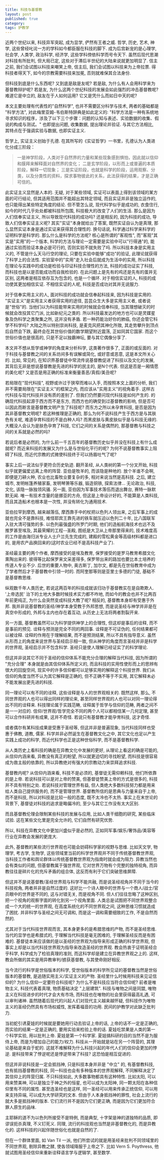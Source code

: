 ```yaml
---
title: 科技与基督教
layout: post
published: true
category: 
tags: 护教学
---
```


近两个世纪以来, 科技异军突起, 成为显学, 俨然有王者之威. 哲学, 历史, 艺术, 神学, 这些曾经叱诧一方的学科如今都臣服在科技的脚下. 成为后宫新宠的是心理学, 社会学, 人类学, 政治科学, 经济学, 这些学科傍依科学而号令天下. 虽然后现代思潮对科技有所批判, 但大局已定, 这些对于滞后半世纪的大陆来说就更加明显了. 信主之前, 我们会试图以科技来嘲笑上帝, 信主后, 我们会试图以科技来为上帝拉票. 得科技者得天下, 如今的宗教需要科技来加冕, 否则就难保其合法身份.

但科技到底是什么东西呢? 又到底是敌是友呢? 若是敌, 为什么有人会用科学来为基督教辩护呢? 若是友, 为什么这两个世纪科技的发展会如此强烈的冲击基督教呢? 难道它是中立的, 敌友在于人如何运用? 它又是凭什么而如日中天的呢?

本文主要处理有代表性的"自然科学", 也并不需要区分科学与技术, 两者的基础都是 "科学方法", 对此梅里亚姆-韦伯斯特辞典是如此定义的: "科学方法是一种有系统地寻求知识的程序，涉及了以下三个步骤：问题的认知与表述、实验数据的收集、假说的构成与测试。" 也即提出问题, 收集数据, 提出理论并验证. 与其它方法相比, 其特点在于强调实验与数据, 也即实证主义.

哲学上, 实证主义创始于孔德. 在其所写的《实证哲学》一书里，孔德认为人类进化分成三阶段：
>一是神学阶段，人类对于自然界的力量和某些现象感到惧怕，因此就以信仰和膜拜来解释面对自然界的变化；
>二是玄学阶段，以形而上或普遍的本质阶段，解释一切现象；
>三是实证阶段，也就是科学的阶段，运用观察、分类，以及分类性的资料，探求事物彼此的关系，此法获得的结果，才是正确可信的。

此实证主义显然是人本的. 无疑, 对于某些领域, 实证可以表面上得到该领域的某方面的可行结论, 但其适用范围并不能超出其特定领域, 而且实证并非是独立运作的, 也只能得出某些特定角度的结论. 但不管怎么说, 现代科学似乎是成功的, 衣食住行, 如今的时代几乎处处都被科技所包围, 科技极大的改变了人们的生活. 那么是因为人们信奉实证主义, 所以导致现代科技的成功吗? 还是相反的, 因为科技的成功, 导致人们信奉实证主义呢? 其实"实证"本身就给出了答案, 既然实证自认为是真理, 那么显然实证本身是通过实证来获得其合理性的. 换句话说, 科学通过科学来科学的证明科学是科学的. 那么什么是科学的方法呢? 核心是所谓的"客观性", 而"客观"其实是"实用"的一个版本, 科学的方法与理论一定需要是实验中可以"行得通"的, 能通过实验而验证本身必是可行的, 否则实验不就失败了吗. 所以科技本身是实用主义的, 不管是什么天马行空的理论, 只要在实验中能够"成功"的验证, 此理论就获得了科学上的合法性. 实验室中的"实用"走入社会后就成为生活中的实用, 所以科技在理论与实践中的成功是检验与印证科技合理性的方法, 科技的成功证实了科技, 而科技也是以是否能成功而自我检验的. 在此问题上是先有的鸡还是先有的蛋并无区别, 这两者是相互依存互为包含的, 也是一个循环. 对于相信实证的人, 科技的成功使其更加相信实证. 不相信实证的人呢, 科技是否成功对其并无说服力.

对于信奉实用主义的人, 面对科技的成功就会信奉起科技来, 因为科技是实用的. "实证主义"是实用主义者获得实用的途径, 芸芸众生大多是实用主义者, 或者说是"世俗"的. 当他们以为科技能带来实用的时候就会信奉科技, 当其理想破灭的时候就会改投其它门派, 比如新纪元之类的. 所以科技最发达的地方也可以是灵媒星象及伪科学之类聚集之所, 这并没有矛盾. 若一种药能治好你的肺癌, 你还会管它科学不科学吗? 大陆之所以特别崇尚科技, 是麦克风把其神化所致, 其走势攀升到顶点后自然会下跌, 最终会在其世俗价值的数学期望附近震荡, 正如同其它国家. 而这个世俗价值也是很高的, 只是不足以独霸神坛, 要与其它偶像分享了.

本文并不想从哲学或神学的角度来分析科学, 这类著作很多了, 正面的或反面的. 对于科技与基督教之间的关系坊间多有误解或简化, 或好意或恶意, 这是本文所关心的. 比如, 常见的, 在知识界基督徒中常流传说基督教促进了科技以及文化的发展, 其背后无非是想说基督教是先进的科学的民主的, 是N个代表. 但这是否是一厢情愿的美化呢? 又是否是用正确的标准来衡量善恶/真假/美丑呢?

若局限在"现代科技", 视野或许过于狭窄而难以入手, 而按照本文上面的分析, 我们并不需要局限在"实证主义"的框架之内, 而应该从"实用主义"的视角着手. 这样古代科技与现代科技并没有质的差别了. 但我们仍然要问现代科技是如何产生的. 的确现代科技起源于西方而不是东方, 而西方也的确受到过基督教的影响, 但是否可以因此而断言是基督教文明产生了科技呢? 而东方之所以未孕育科技, 是否是因为其非基督教文明呢? 若这种推理是正确的, 那么为何不说科技产生于西方是与其肤色有关呢, 难道孕育科技的不是白种人吗? 而黑皮肤与黄皮肤似乎是与科技无缘的. 大概没人会认为是肤色孕育了科技, 它们之间的关系是偶然的, 那基督教与科技之间的关系就是必然的吗?

若说后者是必然的, 为什么前一千五百年的基督教历史似乎并没在科技上有什么成就呢? 而近来科技的发展又为什么是与世俗化平行的呢? 为何不说基督教事实上阻碍了科技, 而近代宗教的式微使科技终于可以扬眉吐气了呢?

事实上后一说法似乎更符合历史轨迹. 翻开圣经, 从人类树的第一个分叉开始, 科技似乎就更偏爱远离上帝的阵营. 亚伯是牧羊的, 而该隐是种地的. 放个羊谁不会啊, 即便是刀耕火种,  农业也比畜牧业要复杂的多, 相对来说当然是高科技. 之后, 建立城市, 发明帐篷养殖家畜, 发明琴箫等乐器, 锻造铜铁, 探索法律... 无论政治, 科技, 文化, 该隐一脉独领风骚. 另一面, 亚伯因为军事技术落伍而退出舞台, 赛特一脉默默无闻. 唯一有技术含量的是挪亚的方舟, 但这是上帝设计好的, 不能算是人类科技, 而且其造船术也根本是一次性, 并没有转化为通用技术.

亚伯拉罕到摩西, 越来越落伍, 摩西靠手中的杖把以色列人领出来, 之后军事上的成就也完全不是靠科技, 难怪耶宾王靠先进的铁车就压迫以色列二十年, 比八国联军入驻大清可强势的多. 以色列最强盛的所罗门时期, 他们的造船航海技术也远不及推罗甚至埃及, 其最荣耀的工程--圣殿, 图纸是大卫从上帝那里得来的, 技术难度高的工作是由海归派专业人士户兰先生完成的, 建殿的雪松黄金等高级材料都是进口的, 是用农产品换回来的(这时农业已经不是高科技产业了).

圣经最主要的两个作者, 摩西接受的是埃及教育, 保罗接受的是罗马教育希腊文化熏陶出来的. 彼得等比起保罗来文采差得多, 保罗带出来的路加也要比本土培养的传道人专业不少. 后世的重要人物中, 奥古斯丁, 加尔文, 都是先在世俗教育中成为了学者然后才于基督教中引领一时的. 而阿奎那等则是亚里士多德的门徒, 基础不是基督教思维.

纵观数千年人类历史, 若说这两百年的科技成就该归功于基督教实在是自欺欺人. '上帝选民' 治下的土地大多数时候技术实力都不咋地, 而如今的教会也并不比两百年前更纯正, 为什么会突然变成科技大教了呢? 相反的, 基督教本身却有受惠于外邦. 我并非说基督教的圣经/神学本身受教于外邦思想, 而是说圣经与神学并非是在真空中形成的, 外邦与主内也存在着互动, 从历史上无法将两者割裂开来.

另一方面, 基督教虽然可以为科学提供神学上的合理性, 但这却是事后的诠释, 而不是事前的预见. 诠释与预测是完全不同的两回事. 诠释是不可证伪的, 任何结果都可以被诠释. 诠释的作用在于理解结果, 而不是预测结果, 所以不具有指导意义. 虽然从形而上的角度来说世界与圣经启示相一致, 但从神学的角度而言圣经并非是科学的世界观, 圣经启示并不包含科学. 圣经只是使人理解已经证实了的科学理论.

但这并非说其它不同于圣经的信仰体系不能充分合理的解释当代科技, 因为所谓的 "充分合理" 本身就是由其信仰体系所定义的, 而且科技的实用性使形而上的思辨有很大的回旋空间, 现实中的许多信仰都可以足够实用的解释这个科技世界. 我们从信仰的角度当然不认为其它解释是正确的, 但不正确不等于不实用, 其它解释未必不能发展出更先进的科技.

同一理论可以有不同的诠释, 这些诠释是与人的世界观相关的. 既然这样, 那么, 不同世界观的人也可以得出同样的理论来, 甚至同样世界观的人也可以对同一理论得出不同的诠释来. 科技理论属于实践范畴, 诠释属于哲学与信仰的范畴, 两者之间不是一一对应的. 信仰/世界观/哲学完全不同的两个人可以都相信某一几何定理, 甚至可以合作科研并有成果, 这并不奇怪. 若说只有基督教才能孕育科技, 这才奇怪.

或者偶尔有某科技成果是受惠于圣经等, 但这并非是普遍现象, 当代科技同样也受惠于佛教, 道教, 儒家. 科学并非必然诞生在基督教文化之中, 其它文化也足以产生实践上成功的科学, 而近代科学也正是这种世俗科学, 而不是基督教科学.

从人类历史上看科技的确是在异教文化中发展的更好, 从理论上看这的确是可能的, 从信仰内涵来看, 异教没有真正的盼望, 所以就更迫切的寻找盼望, 而科技是很容易成为救主般的依靠的, 所以异教绝对有强大的宗教动力来崇拜追求科技.

基督教内呢? 从信仰内涵来看, 科技不是必须的, 基督徒无需仰赖科技, 他们所依靠的是上帝. 若说科技可以是对上帝的赞美, 但基督徒赞美上帝的方式是很多的, 科技并不具有特别之处. 若说科技对管理世界有益, 但人类绝大多数科技努力都是用来给人类自己提供服务的, 而不是管理世界. 基督教所信的是恩典与力量来自于上帝, 而不是科技, 所以对科技是比较一般的态度, 既不太冷也不太热. 事实上在末世论的背景下, 基督徒对科技的追求是略偏冷的, 至少与其它工作没有太大区别.

而且基督教伦理会限制某些科技的发展与应用, 比如人类干细胞的研究, 某些临床试验. 这在某些文化里是完全允许的, 它们自然有研究优势.

所以, 科技在异教文化中更加兴盛似乎是必然的, 正如同军事/娱乐/奢饰品/美容等行业在异教会发展的更庞大.

此外, 基督教的某些流行世界观也可能会妨碍科学家的视野与思维. 比如天文学, 物理学, 考古学, 生物学, 这些领域里当前的科学世界观并不同于传统基督教世界观, 当科技工作者和舆论群体以传统基督教世界观为指南时就会成为阻力. 异教当然也会有类似的问题, 但基督教属于强世界观, 它对世界万物有个完整的独特视角, 而异教往往是碎片化的充斥矛盾的组合体, 这反而有利于它们突破思维屏障.

但这并不是说基督教/圣经世界观与科学不能共融, 而是说圣经视角并不同于当今的科技视角, 两者并非是自然过度的. 这好比一个诗人眼中的世界与一个商人/战士/官员眼中的世界是不同的, 这与对错无关, 而是视角不同. 但人们往往忽略了这种区别, 把一个视角的观察字面的转化到另一个视角里面. 人类总是试图把不同世界观整合成一个大的统一的世界观, 在高度系统化的不同世界观之间, 这种思维习惯就造成了困扰. 并非科学与圣经之间无可调和, 而是这一调和需要细致的工作, 不是自然而然的.

尤其对于当代科技世界观而言, 其本身更多的是希腊思维的产物, 而不是圣经思维. 当代的显学也是希腊式的, 于理解当代科技是毫无困难的, 于理解圣经反而是有困难的. 基督徒本来应该做的是以圣经的世界观为指导来形成正确的科学世界观, 但事实上却是以当代科技世界观为指导来改造圣经的世界观. 教会热衷于证明圣经合乎科学, 科学成为了检验真理的准则, 而这科学却是建立在异教世界观之上的. 这样, 教会所做的其实是用异教审判/掳获基督教, 与其使命刚好相反.

当今流行的科学是世俗版本的科学, 受世俗版本的科学所见证的基督教当然是世俗版本的基督教, 是追随实用主义/实证主义的产物. 圣经里什么时候用科技来见证信仰的? 为什么信仰一定要符合科技呢? 为什么不是科技应当符合信仰呢? 前者是唯物主义, 科技代表着真理, 物质基础决定 "上层建筑". 科技与唯物之间是同盟, 唯物主义在科技进步的时代才会大有市场, 而科技也在唯物的社会里获得最高礼遇, 可以审判诸神. 虽然随着后现代的兴起人们对现代主义越来越怀疑, 但科技作为唯物主义的圣经仍然具有市场权威性, 发挥着福音的功用. 民间的护教学对此缺乏批判力.

当初蛇引诱夏娃的时候就是要她用行动去验证上帝的话, 上帝的话不一定是正确的, 而实验的结果一定是正确的, 要用实验来检验上帝的话. 夏娃吃禁果是人类的第一个科学实验, 用以批判上帝. 夏娃是第一个科学家. 夏娃搞科研的目的当然不是为服侍上帝, 而是为增加自己的能力/权力. 科技从一开始就是站在另一个阵营的, 其理论基础是来自于蛇的. 这就不难解释为什么科技兴起的年代人们的信仰会更加的悖逆. 是科技带来了悖逆呢还是悖逆带来了科技? 这恐怕是相互促进的.

但这并非说科技是一定会抵挡神, 只是科技本身并非是 "中立" 的, 有基督教科技, 也有抵挡基督教的科技, 同一科技也会有多种版本的世界观解释, 不同解释决定了其信仰上的阵营归属. 不只科技如此, 大多数事物都具有这种特性. 比如太阳, 可以用来赞美神, 可以是独立于神之外的恒星, 也可以成为太阳神, 同一颗太阳在各种信仰里有不同的属性. 甚至连圣经也是这样, 同一圣经可以用来传承正统信仰, 可以用来支持异端, 可以成为大学研究的文本. 但由于人本身抵挡神的罪性, 社会上流行的就大多是抵挡神的版本. 它们流行并不是因为它们更正确, 而是因为它们更加符合罪人原生的品味.

主耶稣的道不为以色列所接受不是特例, 而是典型, 十字架是神的道独特的品质, 即谬误扼杀真理, 不义钉死义. 同理, 流行的科技观也当然是非基督教化的, 而是异教化的. 这样科技的兴起伴随世俗化也就是自然的了.

但在一个群体里面, 如 Van Til 一派, 他们所尝试的就是用圣经来批判不同领域里的不同世界观, 剔除异教之酵, 使各领域降服于上帝之下. 比如 Vern S. Poythress, 他就试图用圣经信仰来重新诠释语言学与逻辑学, 甚至数学.
